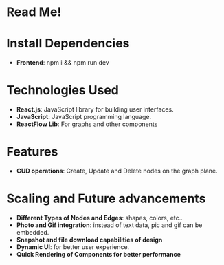 ﻿# Read Me!

# Install Dependencies
- **Frontend**: npm i && npm run dev

# Technologies Used
-   **React.js**: JavaScript library for building user interfaces.
-   **JavaScript**: JavaScript programming language.
- **ReactFlow Lib**: For graphs and other components

# Features
-   **CUD operations**:  Create, Update and Delete nodes on the graph plane.

# Scaling and Future advancements
- **Different Types of Nodes and Edges**: shapes, colors, etc..
- **Photo and Gif integration**: instead of text data, pic and gif can be embedded.
- **Snapshot and file download capabilities of design**
- **Dynamic UI**:  for better user experience.
- **Quick Rendering of Components for better performance**





